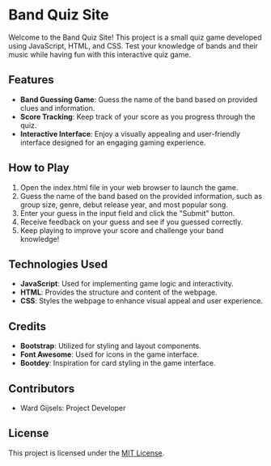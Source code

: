 # Band Quiz Site

Welcome to the Band Quiz Site! This project is a small quiz game developed using JavaScript, HTML, and CSS. Test your knowledge of bands and their music while having fun with this interactive quiz game.

## Features

- **Band Guessing Game**: Guess the name of the band based on provided clues and information.
- **Score Tracking**: Keep track of your score as you progress through the quiz.
- **Interactive Interface**: Enjoy a visually appealing and user-friendly interface designed for an engaging gaming experience.

## How to Play

1. Open the index.html file in your web browser to launch the game.
2. Guess the name of the band based on the provided information, such as group size, genre, debut release year, and most popular song.
3. Enter your guess in the input field and click the "Submit" button.
4. Receive feedback on your guess and see if you guessed correctly.
5. Keep playing to improve your score and challenge your band knowledge!

## Technologies Used

- **JavaScript**: Used for implementing game logic and interactivity.
- **HTML**: Provides the structure and content of the webpage.
- **CSS**: Styles the webpage to enhance visual appeal and user experience.

## Credits

- **Bootstrap**: Utilized for styling and layout components.
- **Font Awesome**: Used for icons in the game interface.
- **Bootdey**: Inspiration for card styling in the game interface.

## Contributors

- Ward Gijsels: Project Developer

## License

This project is licensed under the [MIT License](LICENSE).
